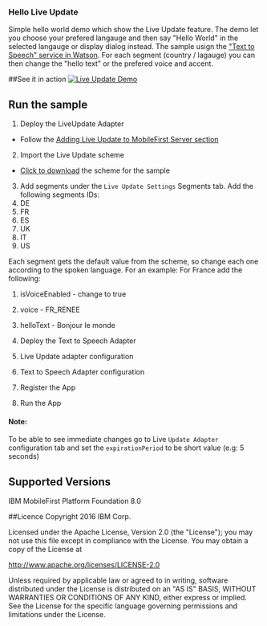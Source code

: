 ### Hello Live Update

Simple hello world demo which show the Live Update feature.  The demo let you choose your prefered langauge and then say "Hello World" in the selected langauge or display dialog instead. The sample usign the ["Text to Speech" service in Watson](http://www.ibm.com/smarterplanet/us/en/ibmwatson/developercloud/text-to-speech.html). For each segment (country / lagauge) you can then change the "hello text" or the prefered voice and accent.

##See it in action
[![Live Update Demo](https://img.youtube.com/vi/lWYdeogj0X0/0.jpg)](https://www.youtube.com/watch?v=lWYdeogj0X0)

## Run the sample

1. Deploy the LiveUpdate Adapter
  * Follow the [Adding Live Update to MobileFirst Server section](https://mobilefirstplatform.ibmcloud.com/tutorials/en/foundation/8.0/using-the-mfpf-sdk/live-update/#adding-live-update-to-mobilefirst-server)
2. Import the Live Update scheme
  * [Click to download]() the scheme for the sample
3. Add segments under the `Live Update Settings` Segments tab. Add the following segments IDs:
  1. DE
  2. FR
  3. ES
  4. UK
  5. IT
  6. US

  Each segment gets the default value from the scheme, so change each one according to the spoken language.  For an example:
  For France add the following:
  1. isVoiceEnabled - change to true
  2. voice - FR_RENEE
  3. helloText - Bonjour le monde

3. Deploy the Text to Speech Adapter
4. Live Update adapter configuration
5. Text to Speech Adapter configuration
6. Register the App
7. Run the App

#### Note:
To be able to see immediate changes go to Live `Update Adapter` configuration tab  and set the `expirationPeriod` to be short value (e.g: 5 seconds)

## Supported Versions
IBM MobileFirst Platform Foundation 8.0

##Licence
Copyright 2016 IBM Corp.

Licensed under the Apache License, Version 2.0 (the "License");
you may not use this file except in compliance with the License.
You may obtain a copy of the License at

http://www.apache.org/licenses/LICENSE-2.0

Unless required by applicable law or agreed to in writing, software
distributed under the License is distributed on an "AS IS" BASIS,
WITHOUT WARRANTIES OR CONDITIONS OF ANY KIND, either express or implied.
See the License for the specific language governing permissions and
limitations under the License.
